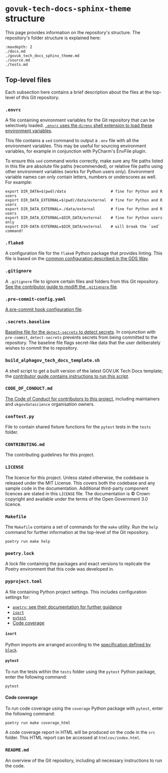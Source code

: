 # `govuk-tech-docs-sphinx-theme` structure

This page provides information on the repository's structure. The repository's folder
structure is explained here:

```{toctree}
:maxdepth: 2
./docs.md
./govuk_tech_docs_sphinx_theme.md
./source.md
./tests.md
```

## Top-level files

Each subsection here contains a brief description about the files at the top-level of
this Git repository.

### `.envrc`

A file containing environment variables for the Git repository that can be selectively
loaded. [`.envrc` uses the `direnv` shell extension to load these environment
variables][direnv].

This file contains a `sed` command to output a `.env` file with all the environment
variables. This may be useful for sourcing environment variables, for example in
conjunction with PyCharm's EnvFile plugin.

To ensure this `sed` command works correctly, make sure any file paths listed in this
file are absolute file paths (recommended), or relative file paths using other
environment variables (works for Python users only). Environment variable names can
only contain letters, numbers or underscores as well. For example:

```shell
export DIR_DATA=$(pwd)/data                    # fine for Python and R users
export DIR_DATA_EXTERNAL=$(pwd)/data/external  # fine for Python and R users
export DIR_DATA_EXTERNAL=./data/external       # fine for Python and R users
export DIR_DATA_EXTERNAL=$DIR_DATA/external    # fine for Python users only
export DIR-DATA-EXTERNAL=$DIR_DATA/external    # will break the `sed` command!
```

### `.flake8`

A configuration file for the `flake8` Python package that provides linting. This file
is based on the [common configuration described in the GDS Way][gds-way-flake8].

### `.gitignore`

A `.gitignore` file to ignore certain files and folders from this Git repository. [See
the contributor guide to modift the `.gitignore` file][docs-updating-gitignore].

### `.pre-commit-config.yaml`

[A pre-commit hook configuration file][docs-pre-commit-hooks].

### `.secrets.baseline`

[Baseline file for the `detect-secrets` to detect secrets][detect-secrets]. In
conjunction with `pre-commit`, `detect-secrets` prevents secrets from being committed
to the repository. The baseline file flags secret-like data that the user deliberately
wishes to commit the to repository.

### `build_alphagov_tech_docs_template.sh`

A shell script to get a built version of the latest GOV.UK Tech Docs template; the
[contributor guide contains instructions to run this script][docs-theme-dev-shell].

### `CODE_OF_CONDUCT.md`

[The Code of Conduct for contributors to this project][code-of-conduct], including
maintainers and `ukgovdatascience` organisation owners.

### `conftest.py`

File to contain shared fixture functions for the `pytest` tests in the `tests` folder.

### `CONTRIBUTING.md`

The contributing guidelines for this project.

### `LICENSE`

The licence for this project. Unless stated otherwise, the codebase is released under
the MIT License. This covers both the codebase and any sample code in the
documentation. Additional third-party component licences are stated in this `LICENSE`
file. The documentation is © Crown copyright and available under the terms of the Open
Government 3.0 licence.

### `Makefile`

The `Makefile` contains a set of commands for the `make` utility. Run the `help`
command for further information at the top-level of the Git repository.

```shell
poetry run make help
```

### `poetry.lock`

A lock file containing the packages and exact versions to replicate the Poetry
environment that this code was developed in.

### `pyproject.toml`

A file containing Python project settings. This includes configuration settings for:

- [`poetry`; see their documentation for further guidance][poetry]
- [`isort`](#isort)
- [`pytest`](#pytest)
- [Code coverage](#code-coverage)

#### `isort`

Python imports are arranged according to the [specification defined by `black`][black].

#### `pytest`

To run the tests within the `tests` folder using the `pytest` Python package, enter
the following command:

```shell
pytest
```

#### Code coverage

To run code coverage using the `coverage` Python package with `pytest`, enter the
following command:

```shell
poetry run make coverage_html
```

A code coverage report in HTML will be produced on the code in the `src` folder. This
HTML report can be accessed at `htmlcov/index.html`.

### `README.md`

An overview of the Git repository, including all necessary instructions to run the code.

[black]: https://black.readthedocs.io/en/stable/
[code-of-conduct]:../contributor_guide/CODE_OF_CONDUCT.md
[detect-secrets]: https://github.com/Yelp/detect-secrets
[direnv]: https://direnv.net/
[docs-pre-commit-hooks]: ../contributor_guide/pre_commit_hooks.md
[docs-theme-dev-shell]: ../contributor_guide/theme_development.md#comparing-with-govuk-tech-docs-template
[docs-updating-gitignore]: ../contributor_guide/updating_gitignore.md
[gds-way-flake8]: https://gds-way.cloudapps.digital/manuals/programming-languages/python/python.html#common-configuration
[poetry]: https://python-poetry.org/
